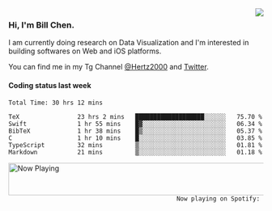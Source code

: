 <img  align="right" src="https://github-readme-stats.vercel.app/api?username=BillChen2k&show_icons=false&count_private=true&hide_title=true">

### Hi, I'm Bill Chen.

I am currently doing research on Data Visualization and I'm interested in building softwares on Web and iOS platforms.

You can find me in my Tg Channel [@Hertz2000](https://t.me/Hertz2000) and [Twitter](https://twitter.com/billchen2k).

#### Coding status last week

<!--START_SECTION:waka-->

```text
Total Time: 30 hrs 12 mins

TeX                23 hrs 2 mins   ███████████████████░░░░░░   75.70 %
Swift              1 hr 55 mins    █▓░░░░░░░░░░░░░░░░░░░░░░░   06.34 %
BibTeX             1 hr 38 mins    █▒░░░░░░░░░░░░░░░░░░░░░░░   05.37 %
C                  1 hr 10 mins    █░░░░░░░░░░░░░░░░░░░░░░░░   03.85 %
TypeScript         32 mins         ▒░░░░░░░░░░░░░░░░░░░░░░░░   01.81 %
Markdown           21 mins         ▒░░░░░░░░░░░░░░░░░░░░░░░░   01.18 %
```

<!--END_SECTION:waka-->


<div>
<a href="https://spotify-now-playing.billchen2k.vercel.app/now-playing?open">
   <img align="right" src="https://spotify-now-playing.billchen2k.vercel.app/now-playing" width="540" height="64" alt="Now Playing">
</a>
</div>

<div>
<p align="right"><code>Now playing on Spotify: </code></p>
</div>

<!--
**BillChen2K/BillChen2K** is a ✨ _special_ ✨ repository because its `README.md` (this file) appears on your GitHub profile.

Here are some ideas to get you started:

- 🔭 I’m currently working on ...
- 🌱 I’m currently learning ...
- 👯 I’m looking to collaborate on ...
- 🤔 I’m looking for help with ...
- 💬 Ask me about ...
- 📫 How to reach me: ...
- 😄 Pronouns: ...
- ⚡ Fun fact: ...
-->
